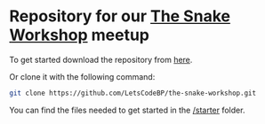 # Repository for our [The Snake Workshop](https://www.meetup.com/Lets-code-BP/events/239913580/) meetup

To get started download the repository from [here](https://github.com/LetsCodeBP/the-snake-workshop/archive/master.zip).

Or clone it with the following command:

```bash
git clone https://github.com/LetsCodeBP/the-snake-workshop.git
```

You can find the files needed to get started in the [/starter](/starter) folder.
